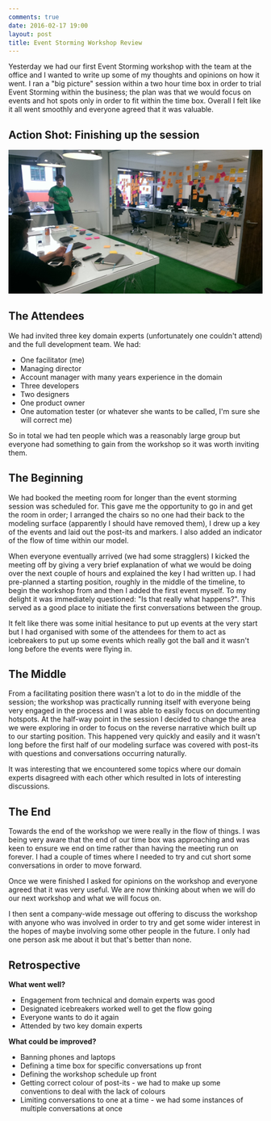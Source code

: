 ```yaml
---
comments: true
date: 2016-02-17 19:00
layout: post
title: Event Storming Workshop Review
---
```


Yesterday we had our first Event Storming workshop with the team at the office and I wanted to write up some of my thoughts and opinions on how it went.  I ran a "big picture" session within a two hour time box in order to trial Event Storming within the business; the plan was that we would focus on events and hot spots only in order to fit within the time box.  Overall I felt like it all went smoothly and everyone agreed that it was valuable.

## Action Shot: Finishing up the session

![alt text](/images/blog/ddd/event-storming-review.jpg "Finishing up the event storming session")

## The Attendees

We had invited three key domain experts (unfortunately one couldn't attend) and the full development team.  We had:

- One facilitator (me)
- Managing director
- Account manager with many years experience in the domain
- Three developers
- Two designers
- One product owner
- One automation tester (or whatever she wants to be called, I'm sure she will correct me)

So in total we had ten people which was a reasonably large group but everyone had something to gain from the workshop so it was worth inviting them.

## The Beginning

We had booked the meeting room for longer than the event storming session was scheduled for.  This gave me the opportunity to go in and get the room in order; I arranged the chairs so no one had their back to the modeling surface (apparently I should have removed them), I drew up a key of the events and laid out the post-its and markers.  I also added an indicator of the flow of time within our model.

When everyone eventually arrived (we had some stragglers) I kicked the meeting off by giving a very brief explanation of what we would be doing over the next couple of hours and explained the key I had written up.  I had pre-planned a starting position, roughly in the middle of the timeline, to begin the workshop from and then I added the first event myself.  To my delight it was immediately questioned: "Is that really what happens?".  This served as a good place to initiate the first conversations between the group.

It felt like there was some initial hesitance to put up events at the very start but I had organised with some of the attendees for them to act as icebreakers to put up some events which really got the ball and it wasn't long before the events were flying in.

## The Middle

From a facilitating position there wasn't a lot to do in the middle of the session; the workshop was practically running itself with everyone being very engaged in the process and I was able to easily focus on documenting hotspots.  At the half-way point in the session I decided to change the area we were exploring in order to focus on the reverse narrative which built up to our starting position.  This happened very quickly and easily and it wasn't long before the first half of our modeling surface was covered with post-its with questions and conversations occurring naturally.

It was interesting that we encountered some topics where our domain experts disagreed with each other which resulted in lots of interesting discussions.

## The End

Towards the end of the workshop we were really in the flow of things.  I was being very aware that the end of our time box was approaching and was keen to ensure we end on time rather than having the meeting run on forever.  I had a couple of times where I needed to try and cut short some conversations in order to move forward.

Once we were finished I asked for opinions on the workshop and everyone agreed that it was very useful.  We are now thinking about when we will do our next workshop and what we will focus on.

I then sent a company-wide message out offering to discuss the workshop with anyone who was involved in order to try and get some wider interest in the hopes of maybe involving some other people in the future.  I only had one person ask me about it but that's better than none.

## Retrospective

**What went well?**

* Engagement from technical and domain experts was good
* Designated icebreakers worked well to get the flow going
* Everyone wants to do it again
* Attended by two key domain experts

**What could be improved?**

* Banning phones and laptops
* Defining a time box for specific conversations up front
* Defining the workshop schedule up front
* Getting correct colour of post-its - we had to make up some conventions to deal with the lack of colours
* Limiting conversations to one at a time - we had some instances of multiple conversations at once
